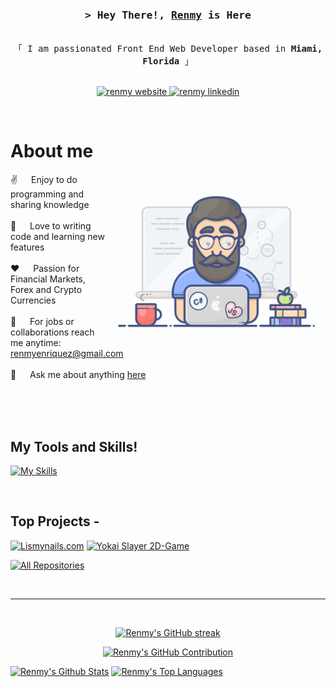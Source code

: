 <!-- Intro  -->
<h3 align="center">
        <samp>&gt; Hey There!, 
                <b><a target="_blank" href="https://renmyedevportfolio.netlify.app/">Renmy</a></b> is Here
        </samp>
</h3>


<p align="center"> 
  <samp>
    <br>
    「 I am passionated Front End Web Developer based in <b>Miami, Florida</b> 」
    <br>
    <br>
  </samp>
</p>

<p align="center">
 <a href="https://renmyedevportfolio.netlify.app/" target="_blank">
  <img src="https://img.shields.io/badge/Website-DC143C?style=for-the-badge&logo=medium&logoColor=white" alt="renmy website" />
 </a>
 <a href="https://linkedin.com/in/renmye" target="_blank">
  <img src="https://img.shields.io/badge/LinkedIn-0077B5?style=for-the-badge&logo=linkedin&logoColor=white" alt="renmy linkedin"/>
 </a>
 </p>
<br />

<!-- About Section -->
 # About me
 
<p>
 <img align="right" width="350" src="/programmer.gif" alt="Coding gif" />
  
 ✌️ &emsp; Enjoy to do programming and sharing knowledge <br/><br/>
 🚀 &emsp; Love to writing code and learning new features<br/><br/>
 ❤️ &emsp; Passion for Financial Markets, Forex and Crypto Currencies<br/><br/>
 📧 &emsp; For jobs or collaborations reach me anytime: renmyenriquez@gmail.com<br/><br/>
 💬 &emsp; Ask me about anything [here](https://github.com/renmy/issues)

</p>

<br/>
<br/>
<br/>

## My Tools and Skills!
[![My Skills](https://skillicons.dev/icons?i=react,tailwind,astro,js,html,css,mongodb,express,nodejs,netlify,postman,vscode,github)](https://skillicons.dev)


<br/>

## Top Projects - 
[![Lismynails.com](https://github-readme-stats.vercel.app/api/pin/?username=renmy&repo=lismynails.com&border_color=7F3FBF&bg_color=0d1117&title_color=C9D1D9&text_color=8B949E&icon_color=7F3FBF)](https://github.com/Renmy/lismynails.com)
[![Yokai Slayer 2D-Game](https://github-readme-stats.vercel.app/api/pin/?username=renmy&repo=yokaiSlayer&border_color=7F3FBF&bg_color=0d1117&title_color=C9D1D9&text_color=8B949E&icon_color=7F3FBF)](https://github.com/Renmy/yokaiSlayer)

<p align="left">
  <a href="https://github.com/renmy?tab=repositories" target="_blank"><img alt="All Repositories" title="All Repositories" src="https://img.shields.io/badge/-All%20Repos-2962FF?style=for-the-badge&logo=koding&logoColor=white"/></a>
</p>

<br/>
<hr/>
<br/>

<p align="center">
  <a href="https://github.com/renmy">
    <img src="https://github-readme-streak-stats.herokuapp.com/?user=renmy&theme=radical&border=7F3FBF&background=0D1117" alt="Renmy's GitHub streak"/>
  </a>
</p>

<p align="center">
  <a href="https://github.com/renmy">
    <img src="https://github-profile-summary-cards.vercel.app/api/cards/profile-details?username=renmy&theme=radical" alt="Renmy's GitHub Contribution"/>
  </a>
</p>

<a> 
    <a href="https://github.com/renmy"><img alt="Renmy's Github Stats" src="https://denvercoder1-github-readme-stats.vercel.app/api?username=renmy&show_icons=true&count_private=true&theme=react&border_color=7F3FBF&bg_color=0D1117&title_color=F85D7F&icon_color=F8D866" height="192px" width="49.5%"/></a>
  <a href="https://github.com/renmy"><img alt="Renmy's Top Languages" src="https://denvercoder1-github-readme-stats.vercel.app/api/top-langs/?username=renmy&langs_count=8&layout=compact&theme=react&border_color=7F3FBF&bg_color=0D1117&title_color=F85D7F&icon_color=F8D866" height="192px" width="49.5%"/></a>
  <br/>
</a>


